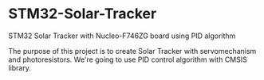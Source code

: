 # STM32-Solar-Tracker
STM32 Solar Tracker with Nucleo-F746ZG board using PID algorithm

The purpose of this project is to create Solar Tracker with servomechanism and photoresistors.
We're going to use PID control algorithm with CMSIS library.


